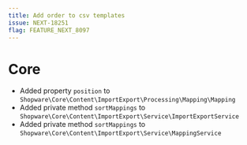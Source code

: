 ```yaml
---
title: Add order to csv templates
issue: NEXT-18251
flag: FEATURE_NEXT_8097
---
```

# Core
* Added property `position` to `Shopware\Core\Content\ImportExport\Processing\Mapping\Mapping`
* Added private method `sortMappings` to `Shopware\Core\Content\ImportExport\Service\ImportExportService`
* Added private method `sortMappings` to `Shopware\Core\Content\ImportExport\Service\MappingService`
